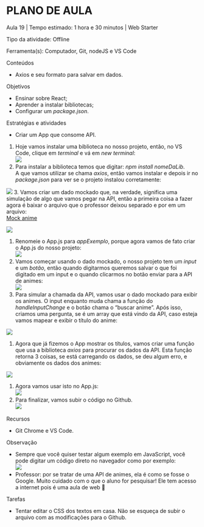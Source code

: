 # __PLANO DE AULA__

Aula 19 | Tempo estimado: 1 hora e 30 minutos | Web Starter

Tipo da atividade: Offline

Ferramenta\(s\): Computador, Git, nodeJS e VS Code

Conteúdos

- Axios e seu formato para salvar em dados\.

Objetivos

- Ensinar sobre React;
- Aprender a instalar bibliotecas;
- Configurar um *package\.json*\.

Estratégias e atividades

- Criar um App que consome API\.

1. Hoje vamos instalar uma biblioteca no nosso projeto, então, no VS Code, clique em *terminal* e vá em *new terminal*:  
![](https://raw.githubusercontent.com/YanBarbosaLouzada/docx-to-md/master/imagens/img_1758130602002868500.png)
2. Para instalar a biblioteca temos que digitar: *npm install nomeDaLib*\.  
A que vamos utilizar se chama *axios*, então vamos instalar e depois ir no *package\.json* para ver se o projeto instalou corretamente:  
  
![](https://raw.githubusercontent.com/YanBarbosaLouzada/docx-to-md/master/imagens/img_1758130602006886800.png)
3. Vamos criar um dado mockado que, na verdade, significa uma simulação de algo que vamos pegar na API, então a primeira coisa a fazer agora é baixar o arquivo que o professor deixou separado e por em um arquivo:  
[Mock anime](https://drive.google.com/file/d/1JofN8tT4jps6YRMr95Qo1YB5W0EAfJxb/view?usp=drive_link)

![](https://raw.githubusercontent.com/YanBarbosaLouzada/docx-to-md/master/imagens/img_1758130602009871200.png)

1. Renomeie o App\.js para *appExemplo*, porque agora vamos de fato criar o App\.js do nosso projeto:  
![](https://raw.githubusercontent.com/YanBarbosaLouzada/docx-to-md/master/imagens/img_1758130602011889800.png)
2. Vamos começar usando o dado mockado, o nosso projeto tem um *input* e um *botão*, então quando digitarmos queremos salvar o que foi digitado em um input e o quando clicarmos no botão enviar para a API de animes:  
![](https://raw.githubusercontent.com/YanBarbosaLouzada/docx-to-md/master/imagens/img_1758130602014869800.png)
3. Para simular a chamada da API, vamos usar o dado mockado para exibir os animes\. O input enquanto muda chama a função do *handleInputChange* e o botão chama o “buscar anime”\. Após isso, criamos uma pergunta, se é um array que está vindo da API, caso esteja vamos mapear e exibir o título do anime:

![](https://raw.githubusercontent.com/YanBarbosaLouzada/docx-to-md/master/imagens/img_1758130602016873800.png)

1. Agora que já fizemos o App mostrar os títulos, vamos criar uma função que usa a biblioteca *axios* para procurar os dados da API\. Esta função retorna 3 coisas, se está carregando os dados, se deu algum erro, e obviamente os dados dos animes:

![](https://raw.githubusercontent.com/YanBarbosaLouzada/docx-to-md/master/imagens/img_1758130602019870000.png)

1. Agora vamos usar isto no App\.js:  
![](https://raw.githubusercontent.com/YanBarbosaLouzada/docx-to-md/master/imagens/img_1758130602021868000.png)
2. Para finalizar, vamos subir o código no Github\.  
![](https://raw.githubusercontent.com/YanBarbosaLouzada/docx-to-md/master/imagens/img_1758130602024048400.png)	

Recursos

- Git Chrome e VS Code\.

Observação

- Sempre que você quiser testar algum exemplo em JavaScript, você pode digitar um código direto no navegador como por exemplo:  
![](https://raw.githubusercontent.com/YanBarbosaLouzada/docx-to-md/master/imagens/img_1758130602026049300.png)
- Professor: por se tratar de uma API de animes, ela é como se fosse o Google\. Muito cuidado com o que o aluno for pesquisar\! Ele tem acesso a internet pois é uma aula de web 🙂

Tarefas

- Tentar editar o CSS dos textos em casa\. Não se esqueça de subir o arquivo com as modificações para o Github\.

